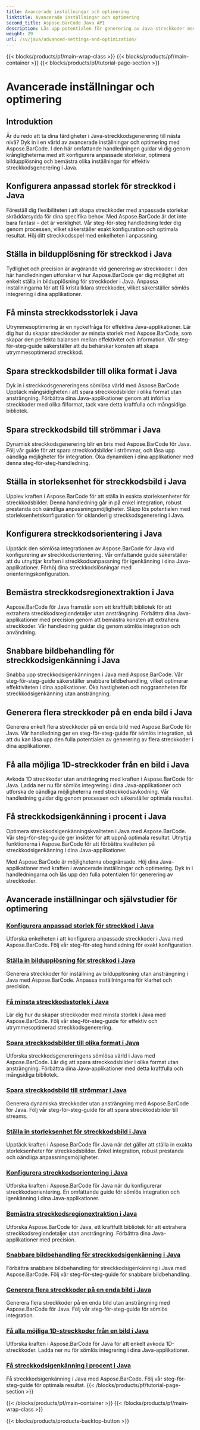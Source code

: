 ```yaml
---
title: Avancerade inställningar och optimering
linktitle: Avancerade inställningar och optimering
second_title: Aspose.BarCode Java API
description: Lås upp potentialen för generering av Java-streckkoder med Aspose.BarCode. Konfigurera anpassade storlekar, optimera bildupplösning och huvudstreckkodsinställningar för sömlös integration.
weight: 29
url: /sv/java/advanced-settings-and-optimization/
---
```


{{< blocks/products/pf/main-wrap-class >}}
{{< blocks/products/pf/main-container >}}
{{< blocks/products/pf/tutorial-page-section >}}

# Avancerade inställningar och optimering


## Introduktion

Är du redo att ta dina färdigheter i Java-streckkodsgenerering till nästa nivå? Dyk in i en värld av avancerade inställningar och optimering med Aspose.BarCode. I den här omfattande handledningen guidar vi dig genom krångligheterna med att konfigurera anpassade storlekar, optimera bildupplösning och bemästra olika inställningar för effektiv streckkodsgenerering i Java.

## Konfigurera anpassad storlek för streckkod i Java

Föreställ dig flexibiliteten i att skapa streckkoder med anpassade storlekar skräddarsydda för dina specifika behov. Med Aspose.BarCode är det inte bara fantasi – det är verklighet. Vår steg-för-steg handledning leder dig genom processen, vilket säkerställer exakt konfiguration och optimala resultat. Höj ditt streckkodsspel med enkelheten i anpassning.

## Ställa in bildupplösning för streckkod i Java

Tydlighet och precision är avgörande vid generering av streckkoder. I den här handledningen utforskar vi hur Aspose.BarCode ger dig möjlighet att enkelt ställa in bildupplösning för streckkoder i Java. Anpassa inställningarna för att få kristallklara streckkoder, vilket säkerställer sömlös integrering i dina applikationer.

## Få minsta streckkodsstorlek i Java

Utrymmesoptimering är en nyckelfråga för effektiva Java-applikationer. Lär dig hur du skapar streckkoder av minsta storlek med Aspose.BarCode, som skapar den perfekta balansen mellan effektivitet och information. Vår steg-för-steg-guide säkerställer att du behärskar konsten att skapa utrymmesoptimerad streckkod.

## Spara streckkodsbilder till olika format i Java

Dyk in i streckkodsgenereringens sömlösa värld med Aspose.BarCode. Upptäck mångsidigheten i att spara streckkodsbilder i olika format utan ansträngning. Förbättra dina Java-applikationer genom att införliva streckkoder med olika filformat, tack vare detta kraftfulla och mångsidiga bibliotek.

## Spara streckkodsbild till strömmar i Java

Dynamisk streckkodsgenerering blir en bris med Aspose.BarCode för Java. Följ vår guide för att spara streckkodsbilder i strömmar, och låsa upp oändliga möjligheter för integration. Öka dynamiken i dina applikationer med denna steg-för-steg-handledning.

## Ställa in storleksenhet för streckkodsbild i Java

Upplev kraften i Aspose.BarCode för att ställa in exakta storleksenheter för streckkodsbilder. Denna handledning går in på enkel integration, robust prestanda och oändliga anpassningsmöjligheter. Släpp lös potentialen med storleksenhetskonfiguration för oklanderlig streckkodsgenerering i Java.

## Konfigurera streckkodsorientering i Java

Upptäck den sömlösa integrationen av Aspose.BarCode för Java vid konfigurering av streckkodsorientering. Vår omfattande guide säkerställer att du utnyttjar kraften i streckkodsanpassning för igenkänning i dina Java-applikationer. Förhöj dina streckkodslösningar med orienteringskonfiguration.

## Bemästra streckkodsregionextraktion i Java

Aspose.BarCode för Java framstår som ett kraftfullt bibliotek för att extrahera streckkodsregiondetaljer utan ansträngning. Förbättra dina Java-applikationer med precision genom att bemästra konsten att extrahera streckkoder. Vår handledning guidar dig genom sömlös integration och användning.

## Snabbare bildbehandling för streckkodsigenkänning i Java

Snabba upp streckkodsigenkänningen i Java med Aspose.BarCode. Vår steg-för-steg-guide säkerställer snabbare bildbehandling, vilket optimerar effektiviteten i dina applikationer. Öka hastigheten och noggrannheten för streckkodsigenkänning utan ansträngning.

## Generera flera streckkoder på en enda bild i Java

Generera enkelt flera streckkoder på en enda bild med Aspose.BarCode för Java. Vår handledning ger en steg-för-steg-guide för sömlös integration, så att du kan låsa upp den fulla potentialen av generering av flera streckkoder i dina applikationer.

## Få alla möjliga 1D-streckkoder från en bild i Java

Avkoda 1D streckkoder utan ansträngning med kraften i Aspose.BarCode för Java. Ladda ner nu för sömlös integrering i dina Java-applikationer och utforska de oändliga möjligheterna med streckkodsavkodning. Vår handledning guidar dig genom processen och säkerställer optimala resultat.

## Få streckkodsigenkänning i procent i Java

Optimera streckkodsigenkänningskvaliteten i Java med Aspose.BarCode. Vår steg-för-steg-guide ger insikter för att uppnå optimala resultat. Utnyttja funktionerna i Aspose.BarCode för att förbättra kvaliteten på streckkodsigenkänning i dina Java-applikationer.

Med Aspose.BarCode är möjligheterna obegränsade. Höj dina Java-applikationer med kraften i avancerade inställningar och optimering. Dyk in i handledningarna och lås upp den fulla potentialen för generering av streckkoder.
## Avancerade inställningar och självstudier för optimering
### [Konfigurera anpassad storlek för streckkod i Java](./configuring-custom-size-barcode/)
Utforska enkelheten i att konfigurera anpassade streckkoder i Java med Aspose.BarCode. Följ vår steg-för-steg handledning för exakt konfiguration.
### [Ställa in bildupplösning för streckkod i Java](./setting-image-resolution-barcode/)
Generera streckkoder för inställning av bildupplösning utan ansträngning i Java med Aspose.BarCode. Anpassa inställningarna för klarhet och precision.
### [Få minsta streckkodsstorlek i Java](./getting-minimum-barcode-size/)
Lär dig hur du skapar streckkoder med minsta storlek i Java med Aspose.BarCode. Följ vår steg-för-steg-guide för effektiv och utrymmesoptimerad streckkodsgenerering.
### [Spara streckkodsbilder till olika format i Java](./saving-barcode-images-different-formats/)
Utforska streckkodsgenereringens sömlösa värld i Java med Aspose.BarCode. Lär dig att spara streckkodsbilder i olika format utan ansträngning. Förbättra dina Java-applikationer med detta kraftfulla och mångsidiga bibliotek.
### [Spara streckkodsbild till strömmar i Java](./saving-barcode-image-streams/)
Generera dynamiska streckkoder utan ansträngning med Aspose.BarCode för Java. Följ vår steg-för-steg-guide för att spara streckkodsbilder till streams.
### [Ställa in storleksenhet för streckkodsbild i Java](./setting-size-unit-barcode-image/)
Upptäck kraften i Aspose.BarCode för Java när det gäller att ställa in exakta storleksenheter för streckkodsbilder. Enkel integration, robust prestanda och oändliga anpassningsmöjligheter.
### [Konfigurera streckkodsorientering i Java](./configuring-barcode-orientation/)
Utforska kraften i Aspose.BarCode för Java när du konfigurerar streckkodsorientering. En omfattande guide för sömlös integration och igenkänning i dina Java-applikationer.
### [Bemästra streckkodsregionextraktion i Java](./extracting-barcode-region-information/)
Utforska Aspose.BarCode för Java, ett kraftfullt bibliotek för att extrahera streckkodsregiondetaljer utan ansträngning. Förbättra dina Java-applikationer med precision.
### [Snabbare bildbehandling för streckkodsigenkänning i Java](./faster-image-processing-barcode-recognition/)
Förbättra snabbare bildbehandling för streckkodsigenkänning i Java med Aspose.BarCode. Följ vår steg-för-steg-guide för snabbare bildbehandling.
### [Generera flera streckkoder på en enda bild i Java](./generating-multiple-barcodes-single-image/)
Generera flera streckkoder på en enda bild utan ansträngning med Aspose.BarCode för Java. Följ vår steg-för-steg-guide för sömlös integration.
### [Få alla möjliga 1D-streckkoder från en bild i Java](./getting-all-possible-1d-barcodes-image/)
Utforska kraften i Aspose.BarCode för Java för att enkelt avkoda 1D-streckkoder. Ladda ner nu för sömlös integrering i dina Java-applikationer.
### [Få streckkodsigenkänning i procent i Java](./getting-barcode-recognition-quality-percent/)
Få streckkodsigenkänning i Java med Aspose.BarCode. Följ vår steg-för-steg-guide för optimala resultat.
{{< /blocks/products/pf/tutorial-page-section >}}

{{< /blocks/products/pf/main-container >}}
{{< /blocks/products/pf/main-wrap-class >}}

{{< blocks/products/products-backtop-button >}}
